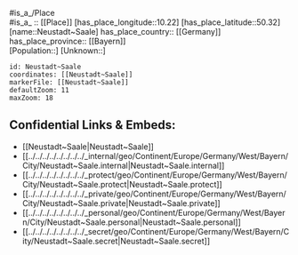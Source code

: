 ﻿---
location: [50.32,10.22] 
mapzoom: [7,12] 
mapmarker: city 
type: City
tags:
- geo/City


SpocWebEntityId: 28969
isDeleted: false
confidential: public

---
#is_a_/Place  
#is_a_ :: [[Place]] 
[has_place_longitude::10.22] 
[has_place_latitude::50.32] 
[name::Neustadt~Saale] 
has_place_country:: [[Germany]]  
has_place_province:: [[Bayern]]  
[Population::] 
[Unknown::] 


```leaflet
id: Neustadt~Saale
coordinates: [[Neustadt~Saale]] 
markerFile: [[Neustadt~Saale]] 
defaultZoom: 11 
maxZoom: 18
```


## Confidential Links & Embeds: 
- [[Neustadt~Saale|Neustadt~Saale]]  
- [[../../../../../../../../_internal/geo/Continent/Europe/Germany/West/Bayern/City/Neustadt~Saale.internal|Neustadt~Saale.internal]] 
- [[../../../../../../../../_protect/geo/Continent/Europe/Germany/West/Bayern/City/Neustadt~Saale.protect|Neustadt~Saale.protect]] 
- [[../../../../../../../../_private/geo/Continent/Europe/Germany/West/Bayern/City/Neustadt~Saale.private|Neustadt~Saale.private]] 
- [[../../../../../../../../_personal/geo/Continent/Europe/Germany/West/Bayern/City/Neustadt~Saale.personal|Neustadt~Saale.personal]] 
- [[../../../../../../../../_secret/geo/Continent/Europe/Germany/West/Bayern/City/Neustadt~Saale.secret|Neustadt~Saale.secret]] 
